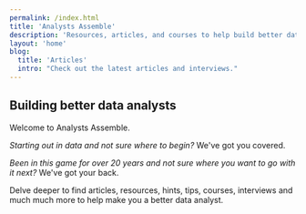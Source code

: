 ```yaml
---
permalink: /index.html
title: 'Analysts Assemble'
description: 'Resources, articles, and courses to help build better data analysts'
layout: 'home'
blog:
  title: 'Articles'
  intro: "Check out the latest articles and interviews."
---
```


## Building better data analysts

Welcome to Analysts Assemble.

_Starting out in data and not sure where to begin?_ We've got you covered.

_Been in this game for over 20 years and not sure where you want to go with it next?_ We've got your back.

Delve deeper to find articles, resources, hints, tips, courses, interviews and much much more to help make you a better data analyst.